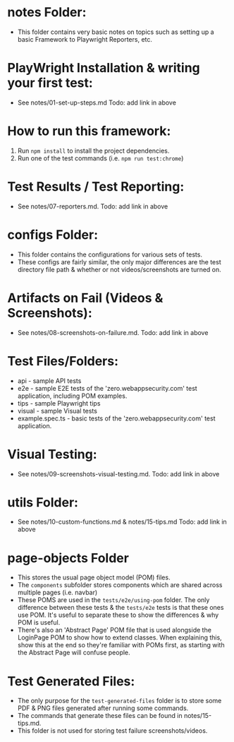 # notes Folder:

- This folder contains very basic notes on topics such as setting up a basic Framework to Playwright Reporters, etc.

# PlayWright Installation & writing your first test:

- See notes/01-set-up-steps.md
  Todo: add link in above

# How to run this framework:

1. Run `npm install` to install the project dependencies.
2. Run one of the test commands (i.e. `npm run test:chrome`)

# Test Results / Test Reporting:

- See notes/07-reporters.md.
  Todo: add link in above

# configs Folder:

- This folder contains the configurations for various sets of tests.
- These configs are fairly similar, the only major differences are the test directory file path & whether or not videos/screenshots are turned on.

# Artifacts on Fail (Videos & Screenshots):

- See notes/08-screenshots-on-failure.md.
  Todo: add link in above

# Test Files/Folders:

- api - sample API tests
- e2e - sample E2E tests of the 'zero.webappsecurity.com' test application, including POM examples.
- tips - sample Playwright tips
- visual - sample Visual tests
- example.spec.ts - basic tests of the 'zero.webappsecurity.com' test application.

# Visual Testing:

- See notes/09-screenshots-visual-testing.md.
  Todo: add link in above

# utils Folder:

- See notes/10-custom-functions.md & notes/15-tips.md
  Todo: add link in above

# page-objects Folder

- This stores the usual page object model (POM) files.
- The `components` subfolder stores components which are shared across multiple pages (i.e. navbar)
- These POMS are used in the `tests/e2e/using-pom` folder. The only difference between these tests & the `tests/e2e` tests is that these ones use POM. It's useful to separate these to show the differences & why POM is useful.
- There's also an 'Abstract Page' POM file that is used alongside the LoginPage POM to show how to extend classes. When explaining this, show this at the end so they're familiar with POMs first, as starting with the Abstract Page will confuse people.

# Test Generated Files:

- The only purpose for the `test-generated-files` folder is to store some PDF & PNG files generated after running some commands.
- The commands that generate these files can be found in notes/15-tips.md.
- This folder is not used for storing test failure screenshots/videos.

